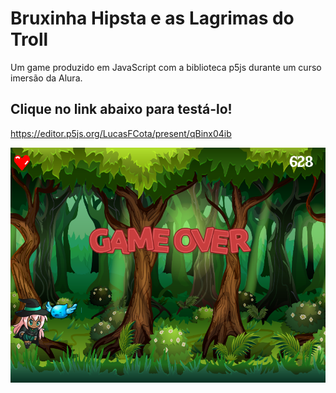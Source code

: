 # Bruxinha Hipsta e as Lagrimas do Troll  
Um game produzido em JavaScript com a biblioteca p5js durante um curso imersão da Alura.

## Clique no link abaixo para testá-lo!  
https://editor.p5js.org/LucasFCota/present/qBinx04ib  

![alt text](https://github.com/LucasFCota/GameJSHipsta/blob/master/imagens/Screenshot.png "Bruxinha Hipsta e as Lagrimas do Troll")
